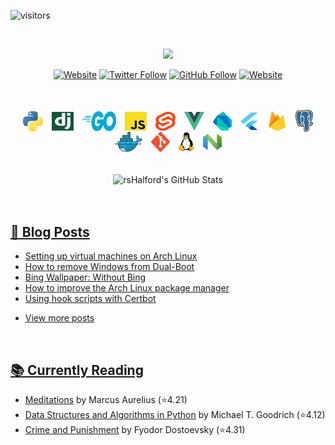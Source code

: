 ![visitors](https://visitor-badge.glitch.me/badge?page_id=rsHalford)

<br>

<p align="center">
  <img src="https://readme-typing-svg.herokuapp.com/?lines=Hi,+I'm+Richard++;A+self-taught+developer++;Primarily+using+Python+and+Go++;Who+is+always+wanting+to+learn;And+sharing+that+along+the+way!++&center=true&height=45&width=600&font=JetBrains+Mono&size=30&color=58a6ff" style="max-width:100%;">
</p>

<div align="center">

  [![Website](https://img.shields.io/website?label=BLOG&color=fb4934&labelColor=cc241d&logoColor=ffffff&style=for-the-badge&url=https%3A%2F%2Fwww.xhalford.com)](https://www.xhalford.com)
  [![Twitter Follow](https://img.shields.io/twitter/follow/rshalford_?label=FOLLOW&color=83a598&labelColor=458588&logoColor=ffffff&logo=twitter&style=for-the-badge)](https://twitter.com/intent/follow?original_referer=https%3A%2F%2Fgithub.com%2Frshalford_&screen_name=rshalford_)
  [![GitHub Follow](https://img.shields.io/github/followers/rsHalford?label=FOLLOW&color=fe8019&labelColor=d65d0e&logoColor=ffffff&logo=github&style=for-the-badge)](https://github.com/rsHalford)
  [![Website](https://img.shields.io/website?label=CONTACT&color=d3869b&labelColor=b16286&logoColor=ffffff&style=for-the-badge&url=https%3A%2F%2Fcontact.xhalford.com)](https://contact.xhalford.com)

</div>

<br>
<br>

<div align="center">

  <img align="center" hspace="5" alt="Python" height="32px" src="./assets/languages/python-logo.svg" />
  <img align="center" hspace="5" alt="Django" height="30px" width="35px" src="./assets/languages/django-logo.svg" />
  <img align="center" hspace="5" alt="Go" height="32px" width="54" src="./assets/languages/go-logo.svg" />
  <img align="center" hspace="5" alt="JavaScript" height="30px" width="35px" src="./assets/languages/javascript-logo.svg" />
  <img align="center" hspace="5" alt="Svelte" height="30px" width="32px" src="./assets/languages/svelte-logo.svg" />
  <img align="center" hspace="5" alt="Vue.js" height="30px" width="32px" src="./assets/languages/vuejs-logo.svg" />
  <img align="center" hspace="5" alt="Dart" height="30px" width="30px" src="./assets/languages/dart-logo.svg" />
  <img align="center" hspace="5" alt="Flutter" height="28px" width="30px" src="./assets/languages/flutter-logo.svg" />
  <img align="center" hspace="5" alt="Firebase" height="32px" width="30px" src="./assets/languages/firebase-logo.svg" />
  <img align="center" hspace="5" alt="Postgresql" height="35px" width="28px" src="./assets/languages/postgresql-logo.svg" />
  <img align="center" hspace="5" alt="Docker" height="32px" width="45px" src="./assets/languages/docker-logo.svg" />
  <img align="center" hspace="5" alt="Git" height="32px" width="30px" src="./assets/languages/git-logo.svg" />
  <img align="center" hspace="5" alt="Linux" height="30px" src="./assets/languages/tux-logo.svg" />
  <img align="center" hspace="5" alt="Nvim" height="26px" width="30px" src="./assets/languages/neovim-logo.svg" />

</div>

<br>
<br>

<div align="center">

  <img align="center" alt="rsHalford's GitHub Stats" src="https://github-readme-stats.vercel.app/api?username=rsHalford&show_icons=true&hide_border=true&include_all_commits&count_private=true&theme=react" />

</div>

<br>
<br>

## [📰 Blog Posts](https://www.xhalford.com/)
<!-- BLOG-POST-LIST:START -->
- [Setting up virtual machines on Arch Linux](https://xhalford.com/setting-up-virtual-machines-on-arch-linux/)
- [How to remove Windows from Dual-Boot](https://xhalford.com/how-to-remove-windows-from-dual-boot/)
- [Bing Wallpaper: Without Bing](https://xhalford.com/bing-wallpaper-without-bing/)
- [How to improve the Arch Linux package manager](https://xhalford.com/how-to-improve-the-arch-linux-package-manager/)
- [Using hook scripts with Certbot](https://xhalford.com/using-hook-scripts-with-certbot/)
<!-- BLOG-POST-LIST:END -->
- [View more posts](https://www.xhalford.com/)

<br>

## [📚 Currently Reading](https://www.goodreads.com/user/show/108397109-richard)
<!-- GOODREADS-LIST:START -->
- [Meditations](https://www.goodreads.com/review/show/3650256187?utm_medium=api&utm_source=rss) by Marcus Aurelius (⭐️4.21)
- [Data Structures and Algorithms in Python](https://www.goodreads.com/review/show/4179537574?utm_medium=api&utm_source=rss) by Michael T. Goodrich (⭐️4.12)
- [Crime and Punishment](https://www.goodreads.com/review/show/4383439531?utm_medium=api&utm_source=rss) by Fyodor Dostoevsky (⭐️4.31)
<!-- GOODREADS-LIST:END -->

